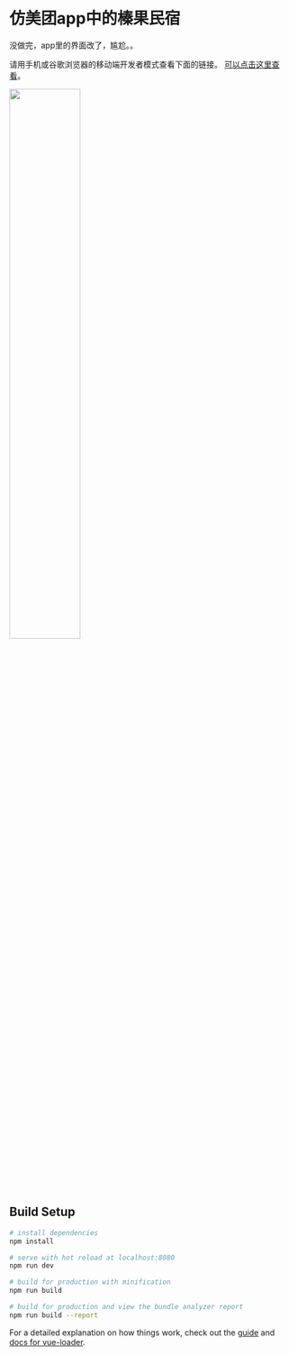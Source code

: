 # 仿美团app中的榛果民宿

没做完，app里的界面改了，尴尬。。

请用手机或谷歌浏览器的移动端开发者模式查看下面的链接。
<a href="https://buppt.github.io/webapp-vue-demo/dist/#/">可以点击这里查看</a>。

 <img src="gif.gif" width="50%"/>
 
## Build Setup

``` bash
# install dependencies
npm install

# serve with hot reload at localhost:8080
npm run dev

# build for production with minification
npm run build

# build for production and view the bundle analyzer report
npm run build --report
```

For a detailed explanation on how things work, check out the [guide](http://vuejs-templates.github.io/webpack/) and [docs for vue-loader](http://vuejs.github.io/vue-loader).

